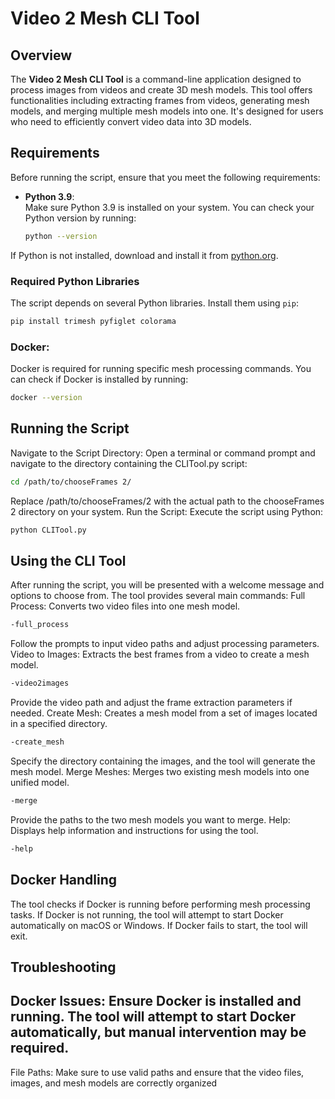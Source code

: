 # Video 2 Mesh CLI Tool

## Overview

The **Video 2 Mesh CLI Tool** is a command-line application designed to process images from videos and create 3D mesh models. This tool offers functionalities including extracting frames from videos, generating mesh models, and merging multiple mesh models into one. It's designed for users who need to efficiently convert video data into 3D models.

## Requirements

Before running the script, ensure that you meet the following requirements:

- **Python 3.9**:  
  Make sure Python 3.9 is installed on your system. You can check your Python version by running:
  ```bash
  python --version


If Python is not installed, download and install it from [python.org](https://www.python.org/).

### Required Python Libraries

The script depends on several Python libraries. Install them using `pip`:

```bash
pip install trimesh pyfiglet colorama   
```
### Docker:

Docker is required for running specific mesh processing commands. 
You can check if Docker is installed by running:
```bash
docker --version 
```

## Running the Script
Navigate to the Script Directory:
Open a terminal or command prompt and navigate to the directory containing the CLITool.py script:
```bash
cd /path/to/chooseFrames 2/ 
```
Replace /path/to/chooseFrames/2 with the actual path to the chooseFrames 2 directory on your system.
Run the Script:
Execute the script using Python:
```bash
python CLITool.py
```

## Using the CLI Tool

After running the script, you will be presented with a welcome message and options to choose from. The tool provides several main commands:
Full Process: Converts two video files into one mesh model.
```bash
-full_process
```
Follow the prompts to input video paths and adjust processing parameters.
Video to Images: Extracts the best frames from a video to create a mesh model.
```bash
-video2images
```
Provide the video path and adjust the frame extraction parameters if needed.
Create Mesh: Creates a mesh model from a set of images located in a specified directory.

```bash
-create_mesh
```
Specify the directory containing the images, and the tool will generate the mesh model.
Merge Meshes: Merges two existing mesh models into one unified model.

```bash
-merge
```
Provide the paths to the two mesh models you want to merge.
Help: Displays help information and instructions for using the tool.

```bash
-help
```

## Docker Handling

The tool checks if Docker is running before performing mesh processing tasks. If Docker is not running, the tool will attempt to start Docker automatically on macOS or Windows. If Docker fails to start, the tool will exit.
## Troubleshooting

## Docker Issues: Ensure Docker is installed and running. The tool will attempt to start Docker automatically, but manual intervention may be required.
File Paths: Make sure to use valid paths and ensure that the video files, images, and mesh models are correctly organized
